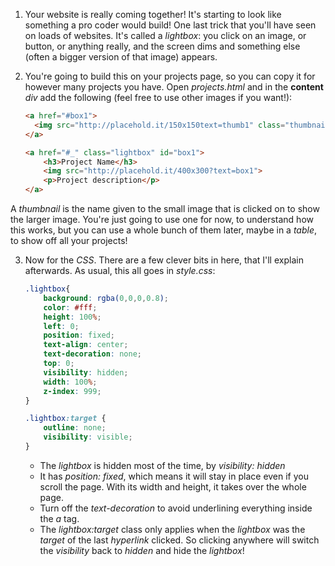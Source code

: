 1. Your website is really coming together! It's starting to look like something a pro coder would build! One last trick that you'll have seen on loads of websites. It's called a *lightbox*: you click on an image, or button, or anything really, and the screen dims and something else (often a bigger version of that image) appears.

2. You're going to build this on your projects page, so you can copy it for however many projects you have. Open *projects.html* and in the **content** *div* add the following (feel free to use other images if you want!):
    ```html
    <a href="#box1">
      <img src="http://placehold.it/150x150text=thumb1" class="thumbnail">
    </a>

    <a href="#_" class="lightbox" id="box1">
        <h3>Project Name</h3>
        <img src="http://placehold.it/400x300?text=box1">
        <p>Project description</p>
    </a>
    ```
  A *thumbnail* is the name given to the small image that is clicked on to show the larger image. You're just going to use one for now, to understand how this works, but you can use a whole bunch of them later, maybe in a *table*, to show off all your projects!

3. Now for the *CSS*. There are a few clever bits in here, that I'll explain afterwards. As usual, this all goes in *style.css*:

    ```css
    .lightbox{
        background: rgba(0,0,0,0.8);
        color: #fff;
        height: 100%;
        left: 0;
        position: fixed;
        text-align: center;
        text-decoration: none;
        top: 0;
        visibility: hidden;
        width: 100%;
        z-index: 999;
    }

    .lightbox:target {
        outline: none;
        visibility: visible;
    }
    ```
    * The *lightbox* is hidden most of the time, by *visibility: hidden*
    * It has *position: fixed*, which means it will stay in place even if you scroll the page. With its width and height, it takes over the whole page.
    * Turn off the *text-decoration* to avoid underlining everything inside the *a* tag.
    * The *lightbox:target* class only applies when the *lightbox* was the *target* of the last *hyperlink* clicked. So clicking anywhere will switch the *visibility* back to *hidden* and hide the *lightbox*!

